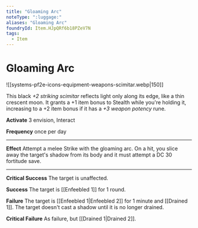 ```yaml
---
title: "Gloaming Arc"
noteType: ":luggage:"
aliases: "Gloaming Arc"
foundryId: Item.HJpQRf6b18PZeV7N
tags:
  - Item
---
```


# Gloaming Arc
![[systems-pf2e-icons-equipment-weapons-scimitar.webp|150]]

This black _+2 striking scimitar_ reflects light only along its edge, like a thin crescent moon. It grants a +1 item bonus to Stealth while you're holding it, increasing to a +2 item bonus if it has a _+3 weapon potency_ rune.

**Activate** 3 envision, Interact

**Frequency** once per day

* * *

**Effect** Attempt a melee Strike with the gloaming arc. On a hit, you slice away the target's shadow from its body and it must attempt a DC 30 fortitude save.

* * *

**Critical Success** The target is unaffected.

**Success** The target is [[Enfeebled 1]] for 1 round.

**Failure** The target is [[Enfeebled 1|Enfeebled 2]] for 1 minute and [[Drained 1]]. The target doesn't cast a shadow until it is no longer drained.

**Critical Failure** As failure, but [[Drained 1|Drained 2]].
